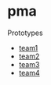 # pma

Prototypes

* [team1](./team1/index.html)
* [team2](./team2/index.html)
* [team3](./team3/index.html)
* [team4](./team4/index.html)
